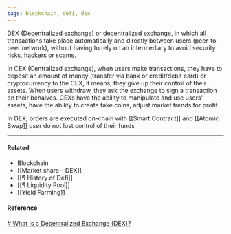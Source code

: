 ```yaml
---
tags: blockchain, defi, dex
---
```


DEX (Decentralized exchange) or decentralized exchange, in which all transactions take place automatically and directly between users (peer-to-peer network), without having to rely on an intermediary to avoid security risks, hackers or scams.

In CEX (Centralized exchange), when users make transactions, they have to deposit an amount of money (transfer via bank or credit/debit card) or cryptocurrency to the CEX, it means, they give up their control of their assets. When users withdraw, they ask the exchange to sign a transaction on their behalves. CEXs have the ability to manipulate and use users' assets, have the ability to create fake coins, adjust market trends for profit.

In DEX, orders are executed on-chain with [[Smart Contract]] and [[Atomic Swap]]
user do not lost control of their funds

---

#### Related

- Blockchain
- [[Market share - DEX]]
- [[¶ History of Defi]]
- [[¶ Liquidity Pool]]
- [[Yield Farming]]

#### Reference

[# What Is a Decentralized Exchange (DEX)?](https://academy.binance.com/en/articles/what-is-a-decentralized-exchange-dex)
